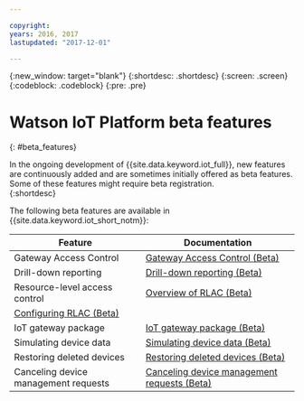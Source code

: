 ```yaml
---

copyright:
years: 2016, 2017
lastupdated: "2017-12-01"

---
```


{:new_window: target="blank"}
{:shortdesc: .shortdesc}
{:screen: .screen}
{:codeblock: .codeblock}
{:pre: .pre}

# Watson IoT Platform beta features
{: #beta_features}

In the ongoing development of {{site.data.keyword.iot_full}}, new features are continuously added and are sometimes initially offered as beta features. Some of these features might require beta registration.  
{:shortdesc}

The following beta features are available in {{site.data.keyword.iot_short_notm}}:

Feature       | Documentation       
------------- | -------------
Gateway Access Control | [Gateway Access Control (Beta)](gateways/gateway-access-control.html#gateway-access-control)
Drill-down reporting | [Drill-down reporting (Beta)](reference/security/RM_security.html#drill-down)
Resource-level access control | [Overview of RLAC (Beta)](reference/rlac_overview.html#RLAC_overview) 
 | [Configuring RLAC (Beta)](reference/rlac.html#configure_RLAC)
IoT gateway package | [IoT gateway package (Beta)](gateways/iotgw.html#gw_package)
Simulating device data | [Simulating device data (Beta)](devices/device_sim.html)
Restoring deleted devices | [Restoring deleted devices (Beta)](iotplatform_task.html#restore_device)
Canceling device management requests | [Canceling device management requests (Beta)](devices/device_mgmt/requests.html##cancel-requests)
